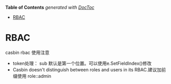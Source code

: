 <!-- START doctoc generated TOC please keep comment here to allow auto update -->
<!-- DON'T EDIT THIS SECTION, INSTEAD RE-RUN doctoc TO UPDATE -->
**Table of Contents**  *generated with [DocToc](https://github.com/thlorenz/doctoc)*

- [RBAC](#rbac)

<!-- END doctoc generated TOC please keep comment here to allow auto update -->

# RBAC 


casbin rbac 使用注意


- token处理： sub 默认是第一个位置。可以使用e.SetFieldIndex()修改
- Casbin doesn't distinguish between roles and users in its RBAC.建议加前缀使用  role::admin